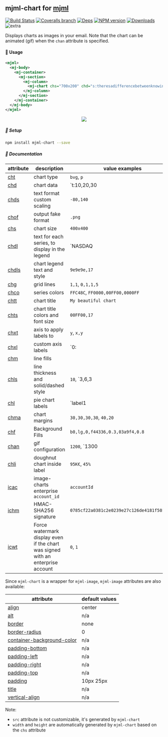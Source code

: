 ## mjml-chart for [mjml](https://mjml.io/)

[![Build Status](https://img.shields.io/circleci/project/image-charts/mjml-chart.svg)](https://circleci.com/gh/image-charts/mjml-chart/) [![Coveralls branch](https://img.shields.io/coveralls/image-charts/mjml-chart/master.svg)](https://coveralls.io/github/image-charts/mjml-chart) [![Deps](https://img.shields.io/david/image-charts/mjml-chart.svg)](https://david-dm.org/image-charts/mjml-chart) [![NPM version](https://img.shields.io/npm/v/mjml-chart.svg)](http://badge.fury.io/js/mjml-chart)  [![Downloads](http://img.shields.io/npm/dm/mjml-chart.svg)](https://www.npmjs.com/package/mjml-chart) ![extra](https://img.shields.io/badge/actively%20maintained-yes-ff69b4.svg)

Displays charts as images in your email. Note that the chart can be animated (gif) when the `chan` attribute is specified.

#### 🎩 Usage


```xml
<mjml>
  <mj-body>
    <mj-container>
      <mj-section>
        <mj-column>
          <mj-chart chs="700x200" chd="s:theresadifferencebetweenknowingthepathandwalkingthepath" cht="bvs" chxt="y" chf="b0,lg,90,4CA4F5,0.1,C371D3,0.8,EA469E,1" />
        </mj-column>
      </mj-section>
    </mj-container>
  </mj-body>
</mjml>
```

<p align="center">
  <a href="https://image-charts.com/documentation">
    <img src="https://image-charts.com/chart?cht=bvs&chd=s:theresadifferencebetweenknowingthepathandwalkingthepath&chs=700x200&chxt=y&chf=b0,lg,90,4CA4F5,0.1,C371D3,0.8,EA469E,1" />
  </a>
</p>

##### 🚀 Setup

```bash
npm install mjml-chart --save
```

##### 🚧 Documentation


| attribute                                                                      | description                                                                     | value examples                                  |
| ------------------------------------------------------------------------------ | ------------------------------------------------------------------------------- | ----------------------------------------------- |
| [cht](https://image-charts.com/documentation#chart-type)                       | chart type                                                                      | `bvg`, `p`                                      |
| [chd](https://image-charts.com/documentation#data-format)                      | chart data                                                                      | `t:10,20,30|15,25,35`                           |
| [chds](https://image-charts.com/documentation#text-format-with-custom-scaling) | text format custom scaling                                                      | `-80,140`                                       |
| [chof](https://image-charts.com/documentation#output-format)                   | output fake format                                                              | `.png`                                          |
| [chs](https://image-charts.com/documentation#chart-size)                       | chart size                                                                      | `400x400`                                       |
| [chdl](https://image-charts.com/documentation#chart-legend-text-and-style)     | text for each series, to display in the legend                                  | `NASDAQ|FTSE100|DOW`                            |
| [chdls](https://image-charts.com/documentation#chart-legend-text-and-style)    | chart legend text and style                                                     | `9e9e9e,17`                                     |
| [chg](https://image-charts.com/documentation#grid-lines)                       | grid lines                                                                      | `1,1`, `0,1,1,5`                                |
| [chco](https://image-charts.com/documentation#series-colors)                   | series colors                                                                   | `FFC48C`, `FF0000,00FF00,0000FF`                |
| [chtt](https://image-charts.com/documentation)                                 | chart title                                                                     | `My beautiful chart`                            |
| [chts](https://image-charts.com/documentation)                                 | chart title colors and font size                                                | `00FF00,17`                                     |
| [chxt](https://image-charts.com/documentation)                                 | axis to apply labels to                                                         | `y`, `x,y`                                      |
| [chxl](https://image-charts.com/documentation)                                 | custom axis labels                                                              | `0:|Jan|July|Jan`, `0:|Jan|July|Jan|1|10|20|30` |
| [chm](https://image-charts.com/documentation)                                  | line fills                                                                      |                                                 |
| [chls](https://image-charts.com/documentation#line-styles)                     | line thickness and solid/dashed style                                           | `10`, `3,6,3|5`                                 |
| [chl](https://image-charts.com/documentation#labels)                           | pie chart labels                                                                | `label1|label2`                                 |
| [chma](https://image-charts.com/documentation)                                 | chart margins                                                                   | `30,30,30,30`, `40,20`                          |
| [chf](https://image-charts.com/documentation#background-fills)                 | Background Fills                                                                | `b0,lg,0,f44336,0.3,03a9f4,0.8`                 |
| [chan](https://image-charts.com/documentation#chart-gif-animation)             | gif configuration                                                               | `1200`, `1300|easeInOutSine`                    |
| [chli](https://image-charts.com/documentation#inside-label)                    | doughnut chart inside label                                                     | `95K€`, `45%`                                   |
| [icac](https://image-charts.com/documentation#enterprise-version)              | image-charts enterprise `account_id`                                            | `accountId`                                     |
| [ichm](https://image-charts.com/documentation#enterprise-version)              | HMAC-SHA256 signature                                                           | `0785cf22a0381c2e0239e27c126de4181f501d11…`     |
| [icwt](https://image-charts.com/documentation#enterprise-version)              | Force watermark display even if the chart was signed with an enterprise account | `0`, `1`                                        |


Since `mjml-chart` is a wrapper for `mjml-image`, `mjml-image` attributes are also available:

| attribute                                 | default values |
| ----------------------------------------- | -------------- |
| [align](#mjml-image)                      | center         |
| [alt](#mjml-image)                        | n/a            |
| [border](#mjml-image)                     | none           |
| [border-radius](#mjml-image)              | 0              |
| [container-background-color](#mjml-image) | n/a            |
| [padding-bottom](#mjml-image)             | n/a            |
| [padding-left](#mjml-image)               | n/a            |
| [padding-right](#mjml-image)              | n/a            |
| [padding-top](#mjml-image)                | n/a            |
| [padding](#mjml-image)                    | 10px 25px      |
| [title](#mjml-image)                      | n/a            |
| [vertical-align](#mjml-image)             | n/a            |


Note:
- `src` attribute is not customizable, it's generated by `mjml-chart`
- `width` and `height` are automatically generated by `mjml-chart` based on the `chs` attribute

